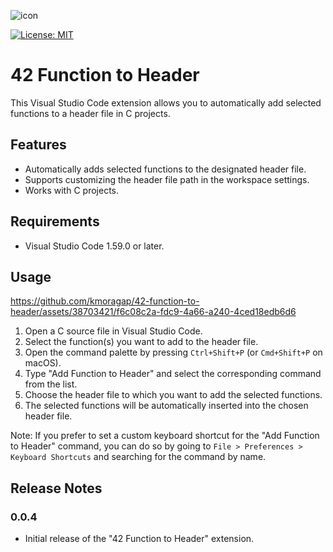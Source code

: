 ![icon](https://github.com/kmoragap/42-function-to-header/assets/38703421/c75b60d0-2002-4eca-8e43-602e737b4cc6)

[![License: MIT](https://img.shields.io/badge/License-MIT-yellow.svg)](https://opensource.org/licenses/MIT)

# 42 Function to Header

This Visual Studio Code extension allows you to automatically add selected functions to a header file in C projects.

## Features

- Automatically adds selected functions to the designated header file.
- Supports customizing the header file path in the workspace settings.
- Works with C projects.

## Requirements

- Visual Studio Code 1.59.0 or later.

## Usage

https://github.com/kmoragap/42-function-to-header/assets/38703421/f6c08c2a-fdc9-4a66-a240-4ced18edb6d6

1. Open a C source file in Visual Studio Code.
2. Select the function(s) you want to add to the header file.
3. Open the command palette by pressing `Ctrl+Shift+P` (or `Cmd+Shift+P` on macOS).
4. Type "Add Function to Header" and select the corresponding command from the list.
5. Choose the header file to which you want to add the selected functions.
6. The selected functions will be automatically inserted into the chosen header file.

Note: If you prefer to set a custom keyboard shortcut for the "Add Function to Header" command, you can do so by going to `File > Preferences > Keyboard Shortcuts` and searching for the command by name.

## Release Notes





### 0.0.4

- Initial release of the "42 Function to Header" extension.

